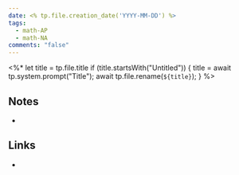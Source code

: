 ```yaml
---
date: <% tp.file.creation_date('YYYY-MM-DD') %>
tags:
  - math-AP
  - math-NA
comments: "false"
---
```

<%*
  let title = tp.file.title
  if (title.startsWith("Untitled")) {
    title = await tp.system.prompt("Title");
    await tp.file.rename(`${title}`);
  } 
%>

## Notes
- 
## Links
- 
